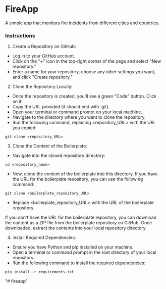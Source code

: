 # FireApp

A simple app that monitors fire incidents from different cities and countries.

### Instructions

1. Create a Repository on GitHub:

- Log in to your GitHub account.
- Click on the "+" icon in the top-right corner of the page and select "New repository."
- Enter a name for your repository, choose any other settings you want, and click "Create repository."

2. Clone the Repository Locally:

- Once the repository is created, you'll see a green "Code" button. Click on it.
- Copy the URL provided (it should end with .git).
- Open your terminal or command prompt on your local machine.
- Navigate to the directory where you want to clone the repository.
- Run the following command, replacing <repository_URL> with the URL you copied:

```
git clone <repository_URL>
```

3. Clone the Content of the Boilerplate:

- Navigate into the cloned repository directory:

```
cd <repository_name>
```

- Now, clone the content of the boilerplate into this directory. If you have the URL for the boilerplate repository, you can use the following command:

```
git clone <boilerplate_repository_URL>
```

- Replace <boilerplate_repository_URL> with the URL of the boilerplate repository.

If you don't have the URL for the boilerplate repository, you can download the content as a ZIP file from the boilerplate repository on GitHub. Once downloaded, extract the contents into your local repository directory.

4. Install Required Dependencies:

- Ensure you have Python and pip installed on your machine.
- Open a terminal or command prompt in the root directory of your local repository.
- Run the following command to install the required dependencies:

```
pip install -r requirements.txt
```
"# fireapp" 
